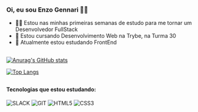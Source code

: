 ### Oi, eu sou Enzo Gennari 👋😁

- 🧑‍💻 Estou nas minhas primeiras semanas de estudo para me tornar um Desenvolvedor FullStack
- 💚 Estou cursando Desenvolvimento Web na Trybe, na Turma 30
- 📑 Atualmente estou estudando FrontEnd

##

[![Anurag's GitHub stats](https://github-readme-stats.vercel.app/api?username=enzogennarii&count_private=true&show_icons=true&&theme=dracula)](https://github.com/anuraghazra/github-readme-stats)

[![Top Langs](https://github-readme-stats.vercel.app/api/top-langs/?username=enzogennarii&layout=compact&theme=dracula)](https://github.com/anuraghazra/github-readme-stats)

##

#### Tecnologias que estou estudando:

![SLACK](https://img.shields.io/badge/Slack-4A154B?style=for-the-badge&logo=slack&logoColor=white) ![GIT](https://img.shields.io/badge/GIT-E44C30?style=for-the-badge&logo=git&logoColor=white) ![HTML5](https://img.shields.io/badge/HTML5-E34F26?style=for-the-badge&logo=html5&logoColor=white) ![CSS3](https://img.shields.io/badge/CSS3-1572B6?style=for-the-badge&logo=css3&logoColor=white)

